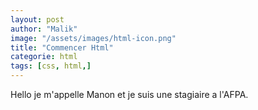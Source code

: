 ```yaml
---
layout: post
author: "Malik"
image: "/assets/images/html-icon.png"
title: "Commencer Html"
categorie: html
tags: [css, html,]
---
```

Hello je m'appelle Manon et je suis une stagiaire a l'AFPA.
